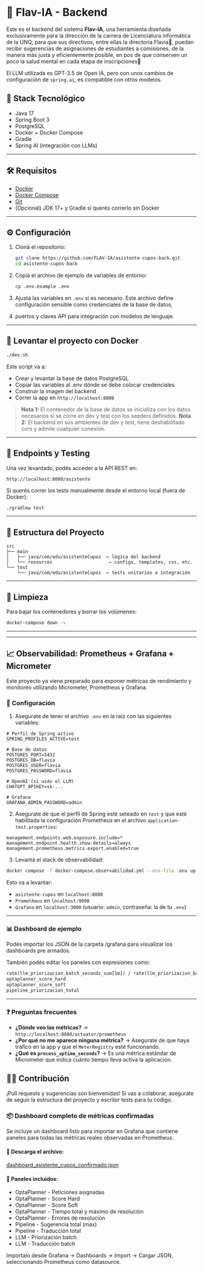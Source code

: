 
# 🧠 Flav-IA - Backend

Este es el backend del sistema **Flav-IA**, una herramienta diseñada exclusivamente para la dirección de la carrera de 
Licenciatura informática de la UNQ, para que sus directivos, entre ellas la directoria Flavia🤭, 
puedan recibir sugerencias de asignaciones de estudiantes a comisiones, de la manera más justa y eficientemente posible, 
en pos de que conserven un poco la salud mental en cada etapa de inscripciones🙏

El LLM utilizada es GPT-3.5 de Open IA, pero con unos cambios de configuración de `spring.ai`, es compatible con otros modelos.
## 🚀 Stack Tecnológico

- Java 17
- Spring Boot 3
- PostgreSQL
- Docker + Docker Compose
- Gradle
- Spring AI (integración con LLMs)

---

## 🛠️ Requisitos

- [Docker](https://docs.docker.com/get-docker/)
- [Docker Compose](https://docs.docker.com/compose/)
- [Git](https://git-scm.com/)
- (Opcional) JDK 17+ y Gradle si querés correrlo sin Docker

---

## ⚙️ Configuración

1. Cloná el repositorio:

   ```bash
   git clone https://github.com/FLAV-IA/asistente-cupos-back.git
   cd asistente-cupos-back
   ```

2. Copiá el archivo de ejemplo de variables de entorno:

   ```bash
   cp .env.example .env
   ```

3. Ajustá las variables en `.env` si es necesario. Este archivo define configuración sensible como credenciales de la base de datos, 
4. puertos y claves API para integración con modelos de lenguaje.

---

## 🐳 Levantar el proyecto con Docker

```bash
./dev.sh
```

Este script va a:

- Crear y levantar la base de datos PostgreSQL
- Copiar las variables al .env dónde se debe colocar credenciales
- Construir la imagen del backend
- Correr la app en `http://localhost:8080`

> **Nota 1:** El contenedor de la base de datos se inicializa con los datos necesarios si se corre en dev y test con los seeders definidos.
> **Nota 2:** El backend en sus ambientes de dev y test, tiene deshabilitado cors y admite cualquier conexión.

---

## 🧪 Endpoints y Testing

Una vez levantado, podés acceder a la API REST en:

```
http://localhost:8080/asistente
```

Si querés correr los tests manualmente desde el entorno local (fuera de Docker):

```bash
./gradlew test
```

---

## 🧩 Estructura del Proyecto

```
src
├── main
│   ├── java/com/edu/asistenteCupos  ← lógica del backend
│   └── resources                     ← configs, templates, cvs, etc.
└── test
    └── java/com/edu/asistenteCupos  ← tests unitarios e integración
```

---

## 🧹 Limpieza

Para bajar los contenedores y borrar los volúmenes:

```bash
docker-compose down -v
```

---


---

## 📈 Observabilidad: Prometheus + Grafana + Micrometer

Este proyecto ya viene preparado para exponer métricas de rendimiento y monitoreo utilizando Micrometer, Prometheus y Grafana.

### 🔧 Configuración

1. Asegurate de tener el archivo `.env` en la raíz con las siguientes variables:

```env
# Perfil de Spring activo
SPRING_PROFILES_ACTIVE=test

# Base de datos
POSTGRES_PORT=5432
POSTGRES_DB=flavia
POSTGRES_USER=flavia
POSTGRES_PASSWORD=flavia

# OpenAI (si usás el LLM)
CHATGPT_APIKEY=sk-...

# Grafana
GRAFANA_ADMIN_PASSWORD=admin
```

2. Asegurate de que el perfil de Spring esté seteado en `test` y que esté habilitada la configuración Prometheus en el archivo `application-test.properties`:

```properties
management.endpoints.web.exposure.include=*
management.endpoint.health.show-details=always
management.prometheus.metrics.export.enabled=true
```

3. Levantá el stack de observabilidad:

```bash
docker compose -f docker-compose.observabilidad.yml --env-file .env up --build
```

Esto va a levantar:

- `asistente-cupos` en `localhost:8080`
- `Prometheus` en `localhost:9090`
- `Grafana` en `localhost:3000` (usuario: `admin`, contraseña: la de tu `.env`)

---

### 📊 Dashboard de ejemplo

Podés importar los JSON de la carpeta /grafana para visualizar los dashboards pre armados.

También podés editar los paneles con expresiones como:

```txt
rate(llm_priorizacion_batch_seconds_sum[1m]) / rate(llm_priorizacion_batch_seconds_count[1m]) * 1000
optaplanner_score_hard
optaplanner_score_soft
pipeline_priorizacion_total
```

---

### ❓ Preguntas frecuentes

- **¿Dónde veo las métricas?** → `http://localhost:8080/actuator/prometheus`
- **¿Por qué no me aparece ninguna métrica?** → Asegurate de que haya tráfico en la app y que el `MeterRegistry` esté funcionando.
- **¿Qué es `process_uptime_seconds`?** → Es una métrica estándar de Micrometer que indica cuánto tiempo lleva activa la aplicación.


## 🧑‍💻 Contribución

¡Pull requests y sugerencias son bienvenidas! Si vas a colaborar, asegurate de seguir la estructura del proyecto y escribir tests para tu código.

### 📦 Dashboard completo de métricas confirmadas

Se incluye un dashboard listo para importar en Grafana que contiene paneles para todas las métricas reales observadas en Prometheus.

#### 🔹 Descarga el archivo:
[dashboard_asistente_cupos_confirmado.json](./dashboard_asistente_cupos_completos.json)

#### 🔹 Paneles incluidos:
- OptaPlanner - Peticiones asignadas
- OptaPlanner - Score Hard
- OptaPlanner - Score Soft
- OptaPlanner - Tiempo total y máximo de resolución
- OptaPlanner - Errores de resolución
- Pipeline - Sugerencia total (máx)
- Pipeline - Traducción total
- LLM - Priorización batch
- LLM - Traducción batch

Importalo desde Grafana → Dashboards → Import → Cargar JSON, seleccionando Prometheus como datasource.